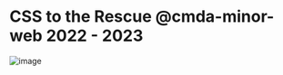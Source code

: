 # CSS to the Rescue @cmda-minor-web 2022 - 2023

![image](https://user-images.githubusercontent.com/40611000/221640248-8e4fcfaa-1e24-4977-ba33-2134f1ee0f52.png)
